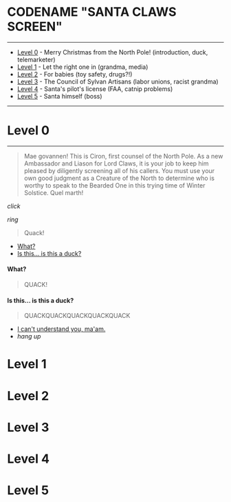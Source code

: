 CODENAME "SANTA CLAWS SCREEN"
=========================
***

* [Level 0]() - Merry Christmas from the North Pole! (introduction, duck, telemarketer)
* [Level 1]() - Let the right one in (grandma, media)
* [Level 2]() - For babies (toy safety, drugs?!)
* [Level 3]() - The Council of Sylvan Artisans (labor unions, racist grandma)
* [Level 4]() - Santa's pilot's license (FAA, catnip problems)
* [Level 5]() - Santa himself (boss)

***

# Level 0
***
>Mae govannen! This is Ciron, first counsel of the North Pole. As a new Ambassador and Liason for Lord Claws, it is your job to keep him pleased by diligently screening all of his callers. You must use your own good judgment as a Creature of the North to determine who is worthy to speak to the Bearded One in this trying time of Winter Solstice. Quel marth!

*click*

*ring*
>Quack!
* [What?]()
* [Is this... is this a duck?]()

#### What?
>QUACK!

#### Is this... is this a duck?
>QUACKQUACKQUACKQUACKQUACK
* [I can't understand you, ma'am.]()
* *hang up*

# Level 1

# Level 2

# Level 3

# Level 4

# Level 5